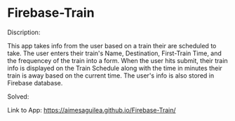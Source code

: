 # Firebase-Train

Discription:

  This app takes info from the user based on a train their are scheduled to take.
  The user enters their train's Name, Destination, First-Train Time, and the frequencey of the train into a form.
  When the user hits submit, their train info is displayed on the Train Schedule along with the time in minutes their train is away based     on the current time.
  The user's info is also stored in Firebase database.
  
Solved:

Link to App: https://aimesaguilea.github.io/Firebase-Train/
